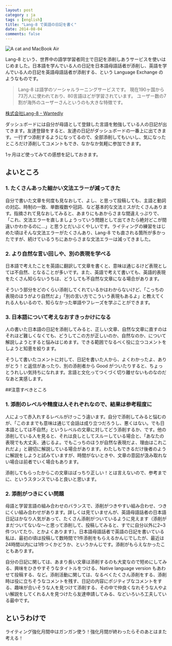 ```yaml
---
layout: post
category : ja
tags : [english]
title: "Lang-8 で英語の日記を書く"
date: 2014-08-04
comments: false
---
```


![A cat and MacBook Air](https://lh6.googleusercontent.com/-1_jYNVvcPOI/U-HWBW8UwyI/AAAAAAACTVM/SaBb88bvWxI/w620-h465-no/DSC00700.JPG)

Lang-8 という、世界中の語学学習者同士で日記を添削しあうサービスを使いはじめました。日本語を学んでいる人の日記を日本語母語話者が添削し、英語を学んでいる人の日記を英語母語話者が添削する、という Language Exchange のようなものです。

> Lang-8 は語学のソーシャルラーニングサービスです。 
> 現在190ヶ国から73万人に使われており、80言語ほどが学習されています。 
> ユーザー数の7割が海外のユーザーさんというのも大きな特徴です。

[株式会社Lang-8 - Wantedly](https://www.wantedly.com/companies/lang-8/info)

ダッシュボードには自分が母語として登録した言語を勉強している人の日記が出てきます。友達登録をすると、友達の日記がダッシュボードの一番上に出てきます。一行ずつ添削するようになってるので、全部添削してもいいし、気になったところだけ添削してコメントもでき、なかなか気軽に参加できます。

1ヶ月ほど使ってみての感想を記しておきます。

## よいところ

### 1. たくさんあった細かい文法エラーが減ってきた

自分で書いた文章を何度も見なおして、よし、と思って投稿しても、主語と動詞の対応、時制の一致、単数複数や冠詞、など基本的な文法ミスがたくさんあります。指摘されて見なおしてみると、あまりにもあからさまな間違えっぷりで、「これ、文法エラーを直しましょうっていう問題として出てきたら絶対どこが間違いかわかるのに…」と思うとだいぶくやしいです。ライティングの練習をはじめた頃はそんな文法エラーがたくさんあり、Lang-8 でも直される箇所が多かったですが、続けているうちにあからさまな文法エラーは減ってきました。

### 2. より自然な言い回しや、別の表現を学べる

日本語で考えたことを英語に翻訳して文章を書くと、意味は通じるけど表現としては不自然、となることが多いです。また、英語で考えて書いても、英語的表現をたくさん知らないうちは、どうしても不自然な文章になる場合があります。

そういう部分をどのくらい添削してくれているかはわからないけど、「こっちの表現のほうがより自然だよ」「別の言い方でこういう表現もあるよ」と教えてくれる人もいるので、知らなかった単語やフレーズを学ぶことができます。

### 3. 日本語について考えなおすきっかけになる
人の書いた日本語の日記を添削してみると、正しい文章、自然な文章に直すのはそれほど難しくなくても、どうしてこの方が正しいのか、自然なのか、について解説しようとすると悩みはじめます。できる範囲でなるべく役に立つコメントをしようと知恵を絞ります。

そうして書いたコメントに対して、日記を書いた人から、よくわかったよ、ありがとう！と返信があったり、別の添削者から Good がついたりすると、ちょっとうれしい気持ちになれます。言語と文化ってつくづく切り離せないものなのだなあと実感します。


##注意すべきところ

### 1. 添削のレベルや精度は人それぞれなので、結果は参考程度に

人によって赤入れするレベルがけっこう違います。自分で添削してみると悩むのが、「このままでも意味は通じて会話は成り立つだろうし、悪くはない。でも日本語としては不自然」というレベルの文章に対してどう添削するか、です。他の添削している人を見ると、それは良しとしてスルーしている場合と、「あなたの表現でも大丈夫、通じるよ。でもこっちのほうが自然な表現だよ、理由はこれこれだよ」と親切に解説している場合があります。わたしもできるだけ後者のように解説をしようと試みていますが、時間がないときや、文章の意図が汲み取れない場合は前者でいく場合もあります。

添削してもらったからこの文章はばっちり正しい！とは言えないので、参考までに、というスタンスでいると良いと思います。

### 2. 添削がつきにくい問題

母語と学習言語の組み合わせのバランスで、添削がつきやすい組み合わせ、つきにくい組み合わせがあります。詳しくは見ていませんが、英語母語話者の日本語日記はかなり人気があって、たくさん添削がついているように見えます（添削がまだついてないな〜と思って添削して、投稿してみると、すでに自分以外に2~3件ついてたり、とかよくあります）。日本語母語話者で英語の日記を書いている私は、最初の頃は投稿して数時間で1件添削をもらえるかんじでしたが、最近は24時間以内には1件つくかどうか、というかんじです。添削がもらえなかったこともあります。

自分の日記に関しては、あまり長い文章は添削するのも大変なので短めにしてみる、興味をひきやすそうなタイトルをつける、Native language version もあわせて投稿する、など。添削活動に関しては、なるべくたくさん添削をする、添削時は役に立ちそうなコメントを残す、日記の内容にポジティブなコメントをする、趣味が合いそうな人を見つけて添削する、その中で仲良くなれそうな人やよい解説をしてくれる人を見つけたら友達申請してみる、などいろいろ工夫している最中です。

## というわけで

ライティング強化月間中はガンガン使う！強化月間が終わったらそのあとはまた考える！

